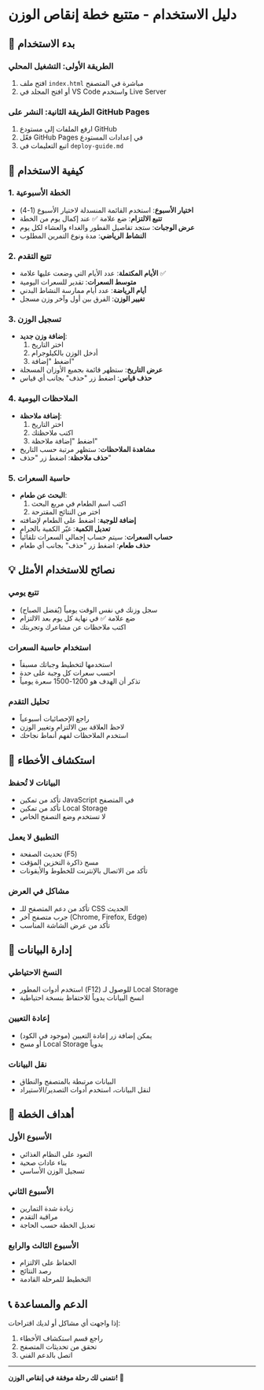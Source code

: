 # دليل الاستخدام - متتبع خطة إنقاص الوزن

## 🚀 بدء الاستخدام

### الطريقة الأولى: التشغيل المحلي
1. افتح ملف `index.html` مباشرة في المتصفح
2. أو افتح المجلد في VS Code واستخدم Live Server

### الطريقة الثانية: النشر على GitHub Pages
1. ارفع الملفات إلى مستودع GitHub
2. فعّل GitHub Pages في إعدادات المستودع
3. اتبع التعليمات في `deploy-guide.md`

## 📖 كيفية الاستخدام

### 1. الخطة الأسبوعية
- **اختيار الأسبوع**: استخدم القائمة المنسدلة لاختيار الأسبوع (1-4)
- **تتبع الالتزام**: ضع علامة ✅ عند إكمال يوم من الخطة
- **عرض الوجبات**: ستجد تفاصيل الفطور والغداء والعشاء لكل يوم
- **النشاط الرياضي**: مدة ونوع التمرين المطلوب

### 2. تتبع التقدم
- **الأيام المكتملة**: عدد الأيام التي وضعت عليها علامة ✅
- **متوسط السعرات**: تقدير للسعرات اليومية
- **أيام الرياضة**: عدد أيام ممارسة النشاط البدني
- **تغيير الوزن**: الفرق بين أول وآخر وزن مسجل

### 3. تسجيل الوزن
- **إضافة وزن جديد**:
  1. اختر التاريخ
  2. أدخل الوزن بالكيلوجرام
  3. اضغط "إضافة"
- **عرض التاريخ**: ستظهر قائمة بجميع الأوزان المسجلة
- **حذف قياس**: اضغط زر "حذف" بجانب أي قياس

### 4. الملاحظات اليومية
- **إضافة ملاحظة**:
  1. اختر التاريخ
  2. اكتب ملاحظتك
  3. اضغط "إضافة ملاحظة"
- **مشاهدة الملاحظات**: ستظهر مرتبة حسب التاريخ
- **حذف ملاحظة**: اضغط زر "حذف"

### 5. حاسبة السعرات
- **البحث عن طعام**:
  1. اكتب اسم الطعام في مربع البحث
  2. اختر من النتائج المقترحة
- **إضافة للوجبة**: اضغط على الطعام لإضافته
- **تعديل الكمية**: غيّر الكمية بالجرام
- **حساب السعرات**: سيتم حساب إجمالي السعرات تلقائياً
- **حذف طعام**: اضغط زر "حذف" بجانب أي طعام

## 💡 نصائح للاستخدام الأمثل

### تتبع يومي
- سجل وزنك في نفس الوقت يومياً (يُفضل الصباح)
- ضع علامة ✅ في نهاية كل يوم بعد الالتزام
- اكتب ملاحظات عن مشاعرك وتجربتك

### استخدام حاسبة السعرات
- استخدمها لتخطيط وجباتك مسبقاً
- احسب سعرات كل وجبة على حدة
- تذكر أن الهدف هو 1200-1500 سعرة يومياً

### تحليل التقدم
- راجع الإحصائيات أسبوعياً
- لاحظ العلاقة بين الالتزام وتغيير الوزن
- استخدم الملاحظات لفهم أنماط نجاحك

## 🔧 استكشاف الأخطاء

### البيانات لا تُحفظ
- تأكد من تمكين JavaScript في المتصفح
- تأكد من تمكين Local Storage
- لا تستخدم وضع التصفح الخاص

### التطبيق لا يعمل
- تحديث الصفحة (F5)
- مسح ذاكرة التخزين المؤقت
- تأكد من الاتصال بالإنترنت للخطوط والأيقونات

### مشاكل في العرض
- تأكد من دعم المتصفح للـ CSS الحديث
- جرب متصفح آخر (Chrome, Firefox, Edge)
- تأكد من عرض الشاشة المناسب

## 💾 إدارة البيانات

### النسخ الاحتياطي
- استخدم أدوات المطور (F12) للوصول لـ Local Storage
- انسخ البيانات يدوياً للاحتفاظ بنسخة احتياطية

### إعادة التعيين
- يمكن إضافة زر إعادة التعيين (موجود في الكود)
- أو مسح Local Storage يدوياً

### نقل البيانات
- البيانات مرتبطة بالمتصفح والنطاق
- لنقل البيانات، استخدم أدوات التصدير/الاستيراد

## 🎯 أهداف الخطة

### الأسبوع الأول
- التعود على النظام الغذائي
- بناء عادات صحية
- تسجيل الوزن الأساسي

### الأسبوع الثاني
- زيادة شدة التمارين
- مراقبة التقدم
- تعديل الخطة حسب الحاجة

### الأسبوع الثالث والرابع
- الحفاظ على الالتزام
- رصد النتائج
- التخطيط للمرحلة القادمة

## 📞 الدعم والمساعدة

إذا واجهت أي مشاكل أو لديك اقتراحات:
1. راجع قسم استكشاف الأخطاء
2. تحقق من تحديثات المتصفح
3. اتصل بالدعم الفني

---

**نتمنى لك رحلة موفقة في إنقاص الوزن! 💪**